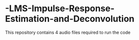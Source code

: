 # -LMS-Impulse-Response-Estimation-and-Deconvolution
This repository contains 4 audio files required to run the code
